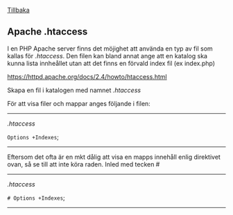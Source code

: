 [Tillbaka](README.md)

## Apache .htaccess

I en PHP Apache server finns det möjighet att använda en typ av fil som kallas för *.htaccess*. Den filen kan bland annat ange att en katalog ska kunna lista innheållet utan att det finns en förvald index fil (ex index.php)

https://httpd.apache.org/docs/2.4/howto/htaccess.html


Skapa en fil i katalogen med namnet *.htaccess*

För att visa filer och mappar anges följande i filen:

---

*.htaccess*

`Options +Indexes`;

---


Eftersom det ofta är en mkt dålig att visa en mapps innehåll enlig direktivet ovan, så se till att inte köra raden. Inled med tecken #

---

*.htaccess*

`# Options +Indexes`;

---